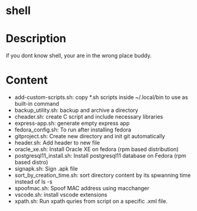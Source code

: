 # shell

# Description
if you dont know shell, your are in the wrong place buddy.



# Content

  * add-custom-scripts.sh: copy *.sh scripts inside ~/.local/bin to use as built-in command
  * backup_utility.sh: backup and archive a directory
  * cheader.sh: create C script and include necessary libraries
  * express-app.sh: generate empty express app
  * fedora_config.sh: To run after installing fedora
  * gitproject.sh: Create new directory and init git automatically
  * header.sh: Add header to new file
  * oracle_xe.sh: Install Oracle XE on fedora (rpm based distribution)
  * postgresql11_install.sh: Install postgresql11 database on Fedora (rpm based distro)
  * signapk.sh: Sign .apk file
  * sort_by_creation_time.sh: sort directory content by its spwanning time instead of ls -s
  * spoofmac.sh: Spoof MAC address using macchanger
  * vscode.sh: install vscode extensions
  * xpath.sh: Run xpath quries from script on a specific .xml file.
